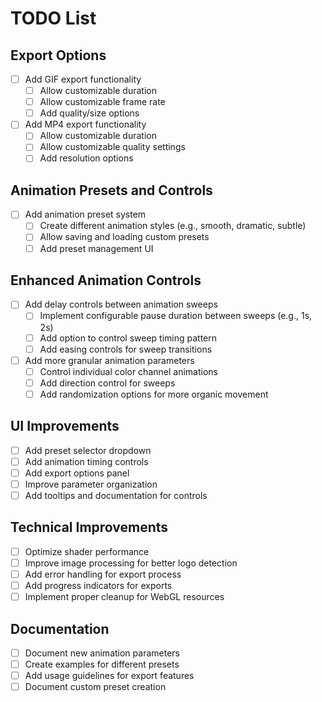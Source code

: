# TODO List

## Export Options
- [ ] Add GIF export functionality
  - [ ] Allow customizable duration
  - [ ] Allow customizable frame rate
  - [ ] Add quality/size options
- [ ] Add MP4 export functionality
  - [ ] Allow customizable duration
  - [ ] Allow customizable quality settings
  - [ ] Add resolution options

## Animation Presets and Controls
- [ ] Add animation preset system
  - [ ] Create different animation styles (e.g., smooth, dramatic, subtle)
  - [ ] Allow saving and loading custom presets
  - [ ] Add preset management UI

## Enhanced Animation Controls
- [ ] Add delay controls between animation sweeps
  - [ ] Implement configurable pause duration between sweeps (e.g., 1s, 2s)
  - [ ] Add option to control sweep timing pattern
  - [ ] Add easing controls for sweep transitions
- [ ] Add more granular animation parameters
  - [ ] Control individual color channel animations
  - [ ] Add direction control for sweeps
  - [ ] Add randomization options for more organic movement

## UI Improvements
- [ ] Add preset selector dropdown
- [ ] Add animation timing controls
- [ ] Add export options panel
- [ ] Improve parameter organization
- [ ] Add tooltips and documentation for controls

## Technical Improvements
- [ ] Optimize shader performance
- [ ] Improve image processing for better logo detection
- [ ] Add error handling for export process
- [ ] Add progress indicators for exports
- [ ] Implement proper cleanup for WebGL resources

## Documentation
- [ ] Document new animation parameters
- [ ] Create examples for different presets
- [ ] Add usage guidelines for export features
- [ ] Document custom preset creation 